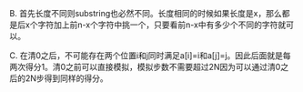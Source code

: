 B. 首先长度不同则substring也必然不同。长度相同的时候如果长度是x，那么都是后x个字符加上前n-x个字符中挑一个，只要看前n-x中有多少个不同的字符就可以。

C. 在清0之后，不可能存在两个位置i和j同时满足a[i]=i和a[j]=j。因此后面就是每两次得分1。清0之前可以直接模拟，模拟步数不需要超过2N因为可以通过清0之后的2N步得到同样的得分。
